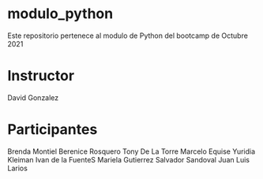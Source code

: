 # modulo_python
Este repositorio pertenece al modulo de Python del bootcamp de Octubre 2021

# Instructor
David Gonzalez

# Participantes
Brenda Montiel
Berenice Rosquero
Tony De La Torre
Marcelo Equise
Yuridia Kleiman
Ivan de la FuenteS
Mariela Gutierrez
Salvador Sandoval
Juan Luis Larios
